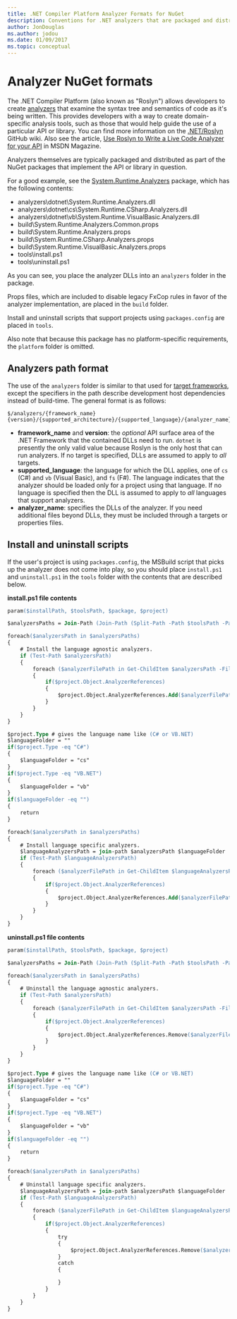```yaml
---
title: .NET Compiler Platform Analyzer Formats for NuGet
description: Conventions for .NET analyzers that are packaged and distributed with NuGet packages that implement an API or library.
author: JonDouglas
ms.author: jodou
ms.date: 01/09/2017
ms.topic: conceptual
---
```


# Analyzer NuGet formats

The .NET Compiler Platform (also known as "Roslyn") allows developers to create [analyzers](https://github.com/dotnet/roslyn/blob/master/docs/wiki/How-To-Write-a-C%23-Analyzer-and-Code-Fix.md) that examine the syntax tree and semantics of code as it's being written. This provides developers with a way to create domain-specific analysis tools, such as those that would help guide the use of a particular API or library. You can find more information on the [.NET/Roslyn](https://github.com/dotnet/roslyn/wiki) GitHub wiki. Also see the article, [Use Roslyn to Write a Live Code Analyzer for your API](/archive/msdn-magazine/2014/special-issue/csharp-and-visual-basic-use-roslyn-to-write-a-live-code-analyzer-for-your-api) in MSDN Magazine.

Analyzers themselves are typically packaged and distributed as part of the NuGet packages that implement the API or library in question.

For a good example, see the [System.Runtime.Analyzers](https://www.nuget.org/packages/System.Runtime.Analyzers) package, which has the following contents:

- analyzers\dotnet\System.Runtime.Analyzers.dll
- analyzers\dotnet\cs\System.Runtime.CSharp.Analyzers.dll
- analyzers\dotnet\vb\System.Runtime.VisualBasic.Analyzers.dll
- build\System.Runtime.Analyzers.Common.props
- build\System.Runtime.Analyzers.props
- build\System.Runtime.CSharp.Analyzers.props
- build\System.Runtime.VisualBasic.Analyzers.props
- tools\install.ps1
- tools\uninstall.ps1

As you can see, you place the analyzer DLLs into an `analyzers` folder in the package.

Props files, which are included to disable legacy FxCop rules in favor of the analyzer implementation, are placed in the `build` folder.

Install and uninstall scripts that support projects using `packages.config` are placed in `tools`.

Also note that because this package has no platform-specific requirements, the `platform` folder is omitted.


## Analyzers path format

The use of the `analyzers` folder is similar to that used for [target frameworks](../create-packages/supporting-multiple-target-frameworks.md), except the specifiers in the path describe development host dependencies instead of build-time. The general format is as follows:

```
$/analyzers/{framework_name}{version}/{supported_architecture}/{supported_language}/{analyzer_name}.dll
```

- **framework_name** and **version**: the *optional* API surface area of the .NET Framework that the contained DLLs need to run. `dotnet` is presently the only valid value because Roslyn is the only host that can run analyzers. If no target is specified, DLLs are assumed to apply to *all* targets.
- **supported_language**: the language for which the DLL applies, one of `cs` (C#) and `vb` (Visual Basic), and `fs` (F#). The language indicates that the analyzer should be loaded only for a project using that language. If no language is specified then the DLL is assumed to apply to *all* languages that support analyzers.
- **analyzer_name**: specifies the DLLs of the analyzer. If you need additional files beyond DLLs, they must be included through a targets or properties files.


## Install and uninstall scripts

If the user's project is using `packages.config`, the MSBuild script that picks up the analyzer does not come into play, so you should place `install.ps1` and `uninstall.ps1` in the `tools` folder with the contents that are described below.

**install.ps1 file contents**

```ps
param($installPath, $toolsPath, $package, $project)

$analyzersPaths = Join-Path (Join-Path (Split-Path -Path $toolsPath -Parent) "analyzers" ) * -Resolve

foreach($analyzersPath in $analyzersPaths)
{
    # Install the language agnostic analyzers.
    if (Test-Path $analyzersPath)
    {
        foreach ($analyzerFilePath in Get-ChildItem $analyzersPath -Filter *.dll)
        {
            if($project.Object.AnalyzerReferences)
            {
                $project.Object.AnalyzerReferences.Add($analyzerFilePath.FullName)
            }
        }
    }
}

$project.Type # gives the language name like (C# or VB.NET)
$languageFolder = ""
if($project.Type -eq "C#")
{
    $languageFolder = "cs"
}
if($project.Type -eq "VB.NET")
{
    $languageFolder = "vb"
}
if($languageFolder -eq "")
{
    return
}

foreach($analyzersPath in $analyzersPaths)
{
    # Install language specific analyzers.
    $languageAnalyzersPath = join-path $analyzersPath $languageFolder
    if (Test-Path $languageAnalyzersPath)
    {
        foreach ($analyzerFilePath in Get-ChildItem $languageAnalyzersPath -Filter *.dll)
        {
            if($project.Object.AnalyzerReferences)
            {
                $project.Object.AnalyzerReferences.Add($analyzerFilePath.FullName)
            }
        }
    }
}
```


**uninstall.ps1 file contents**

```ps
param($installPath, $toolsPath, $package, $project)

$analyzersPaths = Join-Path (Join-Path (Split-Path -Path $toolsPath -Parent) "analyzers" ) * -Resolve

foreach($analyzersPath in $analyzersPaths)
{
    # Uninstall the language agnostic analyzers.
    if (Test-Path $analyzersPath)
    {
        foreach ($analyzerFilePath in Get-ChildItem $analyzersPath -Filter *.dll)
        {
            if($project.Object.AnalyzerReferences)
            {
                $project.Object.AnalyzerReferences.Remove($analyzerFilePath.FullName)
            }
        }
    }
}

$project.Type # gives the language name like (C# or VB.NET)
$languageFolder = ""
if($project.Type -eq "C#")
{
    $languageFolder = "cs"
}
if($project.Type -eq "VB.NET")
{
    $languageFolder = "vb"
}
if($languageFolder -eq "")
{
    return
}

foreach($analyzersPath in $analyzersPaths)
{
    # Uninstall language specific analyzers.
    $languageAnalyzersPath = join-path $analyzersPath $languageFolder
    if (Test-Path $languageAnalyzersPath)
    {
        foreach ($analyzerFilePath in Get-ChildItem $languageAnalyzersPath -Filter *.dll)
        {
            if($project.Object.AnalyzerReferences)
            {
                try
                {
                    $project.Object.AnalyzerReferences.Remove($analyzerFilePath.FullName)
                }
                catch
                {

                }
            }
        }
    }
}
```
